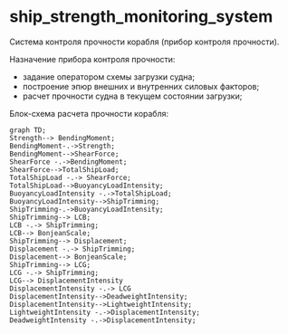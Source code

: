 # ship_strength_monitoring_system

Cистема контроля прочности корабля (прибор контроля прочности).

Назначение прибора контроля прочности:
 - задание оператором схемы загрузки судна;
 - построение эпюр внешних и внутренних силовых факторов;
 - расчет прочности судна в текущем состоянии загрузки;


Блок-схема расчета прочности корабля:

```mermaid
graph TD;
Strength--> BendingMoment;
BendingMoment-.->Strength;
BendingMoment-->ShearForce;
ShearForce -.->BendingMoment;
ShearForce-->TotalShipLoad;
TotalShipLoad -.-> ShearForce;
TotalShipLoad-->BuoyancyLoadIntensity;
BuoyancyLoadIntensity -.->TotalShipLoad;
BuoyancyLoadIntensity-->ShipTrimming;
ShipTrimming-.->BuoyancyLoadIntensity;
ShipTrimming--> LCB;
LCB -.-> ShipTrimming;
LCB--> BonjeanScale;
ShipTrimming--> Displacement;
Displacement -.-> ShipTrimming;
Displacement--> BonjeanScale;
ShipTrimming--> LCG;
LCG -.-> ShipTrimming;
LCG--> DisplacementIntensity
DisplacementIntensity -.-> LCG
DisplacementIntensity-->DeadweightIntensity;
DisplacementIntensity-->LightweightIntensity;
LightweightIntensity -.->DisplacementIntensity;
DeadweightIntensity -.->DisplacementIntensity;
```
